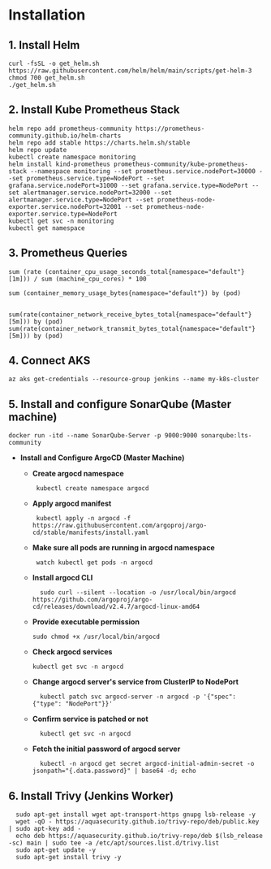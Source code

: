 # Installation
## 1. Install Helm
```
curl -fsSL -o get_helm.sh https://raw.githubusercontent.com/helm/helm/main/scripts/get-helm-3
chmod 700 get_helm.sh
./get_helm.sh
```
## 2. Install Kube Prometheus Stack
```
helm repo add prometheus-community https://prometheus-community.github.io/helm-charts
helm repo add stable https://charts.helm.sh/stable
helm repo update
kubectl create namespace monitoring
helm install kind-prometheus prometheus-community/kube-prometheus-stack --namespace monitoring --set prometheus.service.nodePort=30000 --set prometheus.service.type=NodePort --set grafana.service.nodePort=31000 --set grafana.service.type=NodePort --set alertmanager.service.nodePort=32000 --set alertmanager.service.type=NodePort --set prometheus-node-exporter.service.nodePort=32001 --set prometheus-node-exporter.service.type=NodePort
kubectl get svc -n monitoring
kubectl get namespace
```

## 3. Prometheus Queries
```
sum (rate (container_cpu_usage_seconds_total{namespace="default"}[1m])) / sum (machine_cpu_cores) * 100

sum (container_memory_usage_bytes{namespace="default"}) by (pod)


sum(rate(container_network_receive_bytes_total{namespace="default"}[5m])) by (pod)
sum(rate(container_network_transmit_bytes_total{namespace="default"}[5m])) by (pod)

```
## 4. Connect AKS
```
az aks get-credentials --resource-group jenkins --name my-k8s-cluster
```

## 5. Install and configure SonarQube (Master machine)
```
docker run -itd --name SonarQube-Server -p 9000:9000 sonarqube:lts-community
```
- **Install and Configure ArgoCD (Master Machine)**
  - **Create argocd namespace**
     ```
      kubectl create namespace argocd
     ```
  - **Apply argocd manifest**
     ```
      kubectl apply -n argocd -f https://raw.githubusercontent.com/argoproj/argo-cd/stable/manifests/install.yaml
     ```

  - **Make sure all pods are running in argocd namespace**
     ```
      watch kubectl get pods -n argocd
     ```

  - **Install argocd CLI**
    ```
      sudo curl --silent --location -o /usr/local/bin/argocd https://github.com/argoproj/argo-cd/releases/download/v2.4.7/argocd-linux-amd64
    ```

  - **Provide executable permission**
      ```
      sudo chmod +x /usr/local/bin/argocd
      ```

  - **Check argocd services**
      ```
      kubectl get svc -n argocd
      ```

  - **Change argocd server's service from ClusterIP to NodePort**
    ```
      kubectl patch svc argocd-server -n argocd -p '{"spec": {"type": "NodePort"}}'
    ```
  - **Confirm service is patched or not**
    ```
      kubectl get svc -n argocd
    ```
  - **Fetch the initial password of argocd server**  
    ```
      kubectl -n argocd get secret argocd-initial-admin-secret -o jsonpath="{.data.password}" | base64 -d; echo
    ```
## 6. Install Trivy (Jenkins Worker)
  ```
    sudo apt-get install wget apt-transport-https gnupg lsb-release -y
    wget -qO - https://aquasecurity.github.io/trivy-repo/deb/public.key | sudo apt-key add -
    echo deb https://aquasecurity.github.io/trivy-repo/deb $(lsb_release -sc) main | sudo tee -a /etc/apt/sources.list.d/trivy.list
    sudo apt-get update -y
    sudo apt-get install trivy -y
  ```
